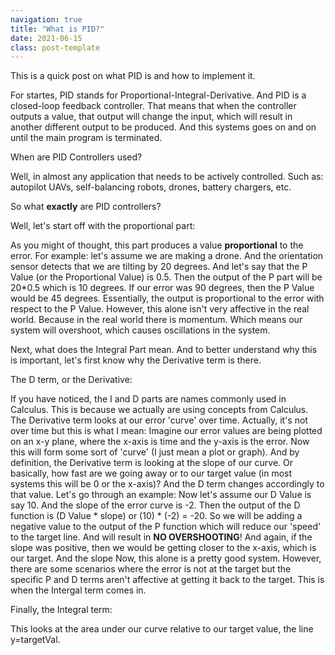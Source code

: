 ```yaml
---
navigation: true
title: "What is PID?"
date: 2021-06-15
class: post-template
---
```


This is a quick post on what PID is and how to implement it.

For startes, PID stands for Proportional-Integral-Derivative. And PID is a closed-loop feedback controller. That means that when the controller outputs a value, that output will change the input, which will result in another different output to be produced. And this systems goes on and on until the main program is terminated. 

When are PID Controllers used?

Well, in almost any application that needs to be actively controlled. Such as: autopilot UAVs, self-balancing robots, drones, battery chargers, etc.

So what **exactly** are PID controllers?

Well, let's start off with the proportional part:

As you might of thought, this part produces a value **proportional** to the error. For example: let's assume we are making a drone. And the orientation sensor detects that we are tilting by 20 degrees. And let's say that the P Value (or the Proportional Value) is 0.5. Then the output of the P part will be 20*0.5 which is 10 degrees. If our error was 90 degrees, then the P Value would be 45 degrees. Essentially, the output is proportional to the error with respect to the P Value. However, this alone isn't very affective in the real world. Because in the real world there is momentum. Which means our system will overshoot, which causes oscillations in the system. 

Next, what does the Integral Part mean. And to better understand why this is important, let's first know why the Derivative term is there.

The D term, or the Derivative:

If you have noticed, the I and D parts are names commonly used in Calculus. This is because we actually are using concepts from Calculus. The Derivative term looks at our error 'curve' over time. Actually, it's not over time but this is what I mean: Imagine our error values are being plotted on an x-y plane, where the x-axis is time and the y-axis is the error. Now this will form some sort of 'curve' (I just mean a plot or graph). And by definition, the Derivative term is looking at the slope of our curve. Or basically, how fast are we going away or to our target value (in most systems this will be 0 or the x-axis)? And the D term changes accordingly to that value. Let's go through an example: Now let's assume our D Value is say 10. And the slope of the error curve is -2. Then the output of the D function is (D Value * slope) or (10) * (-2) = -20. So we will be adding a negative value to the output of the P function which will reduce our 'speed' to the target line. And will result in **NO OVERSHOOTING**! And again, if the slope was positive, then we would be getting closer to the x-axis, which is our target. And the slope  Now, this alone is a pretty good system. However, there are some scenarios where the error is not at the target but the specific P and D terms aren't affective at getting it back to the target. This is when the Intergal term comes in.

Finally, the Integral term:

This looks at the area under our curve relative to our target value, the line y=targetVal. 


